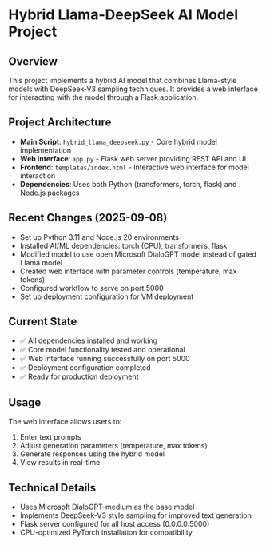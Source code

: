 # Hybrid Llama-DeepSeek AI Model Project

## Overview
This project implements a hybrid AI model that combines Llama-style models with DeepSeek-V3 sampling techniques. It provides a web interface for interacting with the model through a Flask application.

## Project Architecture
- **Main Script**: `hybrid_llama_deepseek.py` - Core hybrid model implementation
- **Web Interface**: `app.py` - Flask web server providing REST API and UI
- **Frontend**: `templates/index.html` - Interactive web interface for model interaction
- **Dependencies**: Uses both Python (transformers, torch, flask) and Node.js packages

## Recent Changes (2025-09-08)
- Set up Python 3.11 and Node.js 20 environments
- Installed AI/ML dependencies: torch (CPU), transformers, flask
- Modified model to use open Microsoft DialoGPT model instead of gated Llama model
- Created web interface with parameter controls (temperature, max tokens)
- Configured workflow to serve on port 5000
- Set up deployment configuration for VM deployment

## Current State
- ✅ All dependencies installed and working
- ✅ Core model functionality tested and operational
- ✅ Web interface running successfully on port 5000
- ✅ Deployment configuration completed
- ✅ Ready for production deployment

## Usage
The web interface allows users to:
1. Enter text prompts
2. Adjust generation parameters (temperature, max tokens)
3. Generate responses using the hybrid model
4. View results in real-time

## Technical Details
- Uses Microsoft DialoGPT-medium as the base model
- Implements DeepSeek-V3 style sampling for improved text generation
- Flask server configured for all host access (0.0.0.0:5000)
- CPU-optimized PyTorch installation for compatibility